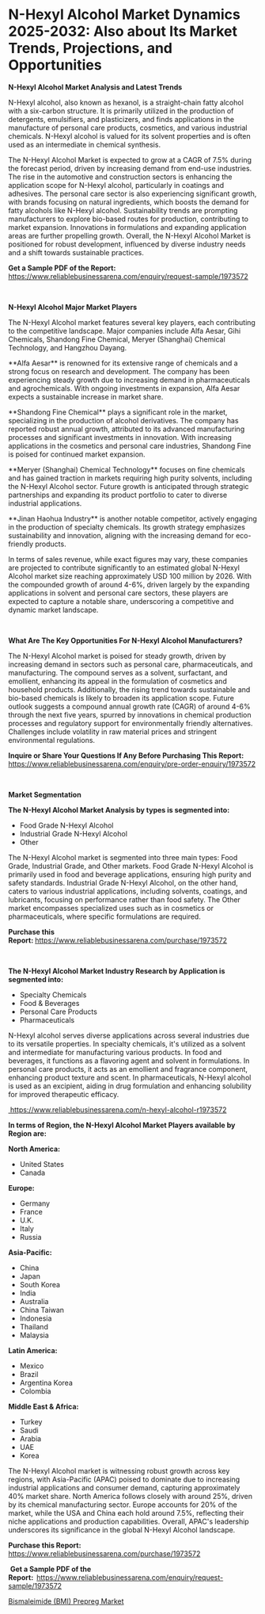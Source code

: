 <p><h1>N-Hexyl Alcohol Market Dynamics 2025-2032: Also about Its Market Trends, Projections, and Opportunities</h1></p><p><strong>N-Hexyl Alcohol Market Analysis and Latest Trends</strong></p>
<p><p>N-Hexyl alcohol, also known as hexanol, is a straight-chain fatty alcohol with a six-carbon structure. It is primarily utilized in the production of detergents, emulsifiers, and plasticizers, and finds applications in the manufacture of personal care products, cosmetics, and various industrial chemicals. N-Hexyl alcohol is valued for its solvent properties and is often used as an intermediate in chemical synthesis.</p><p>The N-Hexyl Alcohol Market is expected to grow at a CAGR of 7.5% during the forecast period, driven by increasing demand from end-use industries. The rise in the automotive and construction sectors is enhancing the application scope for N-Hexyl alcohol, particularly in coatings and adhesives. The personal care sector is also experiencing significant growth, with brands focusing on natural ingredients, which boosts the demand for fatty alcohols like N-Hexyl alcohol. Sustainability trends are prompting manufacturers to explore bio-based routes for production, contributing to market expansion. Innovations in formulations and expanding application areas are further propelling growth. Overall, the N-Hexyl Alcohol Market is positioned for robust development, influenced by diverse industry needs and a shift towards sustainable practices.</p></p>
<p><strong>Get a Sample PDF of the Report:&nbsp;</strong> <a href="https://www.reliablebusinessarena.com/enquiry/request-sample/1973572?utm_campaign=3218&utm_medium=2&utm_source=Github&utm_content=ia&utm_term=03042025&utm_id=n-hexyl-alcohol">https://www.reliablebusinessarena.com/enquiry/request-sample/1973572</a></p>
<p>&nbsp;</p>
<p><strong>N-Hexyl Alcohol Major Market Players</strong></p>
<p><p>The N-Hexyl Alcohol market features several key players, each contributing to the competitive landscape. Major companies include Alfa Aesar, Gihi Chemicals, Shandong Fine Chemical, Meryer (Shanghai) Chemical Technology, and Hangzhou Dayang.</p><p>**Alfa Aesar** is renowned for its extensive range of chemicals and a strong focus on research and development. The company has been experiencing steady growth due to increasing demand in pharmaceuticals and agrochemicals. With ongoing investments in expansion, Alfa Aesar expects a sustainable increase in market share.</p><p>**Shandong Fine Chemical** plays a significant role in the market, specializing in the production of alcohol derivatives. The company has reported robust annual growth, attributed to its advanced manufacturing processes and significant investments in innovation. With increasing applications in the cosmetics and personal care industries, Shandong Fine is poised for continued market expansion.</p><p>**Meryer (Shanghai) Chemical Technology** focuses on fine chemicals and has gained traction in markets requiring high purity solvents, including the N-Hexyl Alcohol sector. Future growth is anticipated through strategic partnerships and expanding its product portfolio to cater to diverse industrial applications.</p><p>**Jinan Haohua Industry** is another notable competitor, actively engaging in the production of specialty chemicals. Its growth strategy emphasizes sustainability and innovation, aligning with the increasing demand for eco-friendly products.</p><p>In terms of sales revenue, while exact figures may vary, these companies are projected to contribute significantly to an estimated global N-Hexyl Alcohol market size reaching approximately USD 100 million by 2026. With the compounded growth of around 4-6%, driven largely by the expanding applications in solvent and personal care sectors, these players are expected to capture a notable share, underscoring a competitive and dynamic market landscape.</p></p>
<p>&nbsp;</p>
<p><strong>What Are The Key Opportunities For N-Hexyl Alcohol Manufacturers?</strong></p>
<p><p>The N-Hexyl Alcohol market is poised for steady growth, driven by increasing demand in sectors such as personal care, pharmaceuticals, and manufacturing. The compound serves as a solvent, surfactant, and emollient, enhancing its appeal in the formulation of cosmetics and household products. Additionally, the rising trend towards sustainable and bio-based chemicals is likely to broaden its application scope. Future outlook suggests a compound annual growth rate (CAGR) of around 4-6% through the next five years, spurred by innovations in chemical production processes and regulatory support for environmentally friendly alternatives. Challenges include volatility in raw material prices and stringent environmental regulations.</p></p>
<p><strong>Inquire or Share Your Questions If Any Before Purchasing This Report:</strong> <a href="https://www.reliablebusinessarena.com/enquiry/pre-order-enquiry/1973572?utm_campaign=3218&utm_medium=2&utm_source=Github&utm_content=ia&utm_term=03042025&utm_id=n-hexyl-alcohol">https://www.reliablebusinessarena.com/enquiry/pre-order-enquiry/1973572</a></p>
<p>&nbsp;</p>
<p><strong>Market Segmentation</strong></p>
<p><strong>The N-Hexyl Alcohol Market Analysis by types is segmented into:</strong></p>
<p><ul><li>Food Grade N-Hexyl Alcohol</li><li>Industrial Grade N-Hexyl Alcohol</li><li>Other</li></ul></p>
<p><p>The N-Hexyl Alcohol market is segmented into three main types: Food Grade, Industrial Grade, and Other markets. Food Grade N-Hexyl Alcohol is primarily used in food and beverage applications, ensuring high purity and safety standards. Industrial Grade N-Hexyl Alcohol, on the other hand, caters to various industrial applications, including solvents, coatings, and lubricants, focusing on performance rather than food safety. The Other market encompasses specialized uses such as in cosmetics or pharmaceuticals, where specific formulations are required.</p></p>
<p><strong>Purchase this Report:&nbsp;</strong><a href="https://www.reliablebusinessarena.com/purchase/1973572?utm_campaign=3218&utm_medium=2&utm_source=Github&utm_content=ia&utm_term=03042025&utm_id=n-hexyl-alcohol">https://www.reliablebusinessarena.com/purchase/1973572</a></p>
<p>&nbsp;</p>
<p><strong>The N-Hexyl Alcohol Market Industry Research by Application is segmented into:</strong></p>
<p><ul><li>Specialty Chemicals</li><li>Food & Beverages</li><li>Personal Care Products</li><li>Pharmaceuticals</li></ul></p>
<p><p>N-Hexyl alcohol serves diverse applications across several industries due to its versatile properties. In specialty chemicals, it's utilized as a solvent and intermediate for manufacturing various products. In food and beverages, it functions as a flavoring agent and solvent in formulations. In personal care products, it acts as an emollient and fragrance component, enhancing product texture and scent. In pharmaceuticals, N-Hexyl alcohol is used as an excipient, aiding in drug formulation and enhancing solubility for improved therapeutic efficacy.</p></p>
<p><a href="https://www.reliablebusinessarena.com/n-hexyl-alcohol-r1973572?utm_campaign=3218&utm_medium=2&utm_source=Github&utm_content=ia&utm_term=03042025&utm_id=n-hexyl-alcohol">&nbsp;https://www.reliablebusinessarena.com/n-hexyl-alcohol-r1973572</a></p>
<p><strong>In terms of Region, the N-Hexyl Alcohol Market Players available by Region are:</strong></p>
<p>
    <p> <strong> North America: </strong>
        <ul>
            <li>United States</li>
            <li>Canada</li>
        </ul>
        </p> 
    <p> <strong> Europe: </strong>
        <ul>
            <li>Germany</li>
            <li>France</li>
            <li>U.K.</li>
            <li>Italy</li>
            <li>Russia</li>
        </ul>
        </p> 
    <p> <strong> Asia-Pacific: </strong>
        <ul>
            <li>China</li>
            <li>Japan</li>
            <li>South Korea</li>
            <li>India</li>
            <li>Australia</li>
            <li>China Taiwan</li>
            <li>Indonesia</li>
            <li>Thailand</li>
            <li>Malaysia</li>
        </ul>
        </p> 
    <p> <strong> Latin America: </strong>
        <ul>
            <li>Mexico</li>
            <li>Brazil</li>
            <li>Argentina Korea</li>
            <li>Colombia</li>
        </ul>
        </p> 
    <p> <strong> Middle East & Africa: </strong>
        <ul>
            <li>Turkey</li>
            <li>Saudi</li>
            <li>Arabia</li>
            <li>UAE</li>
            <li>Korea</li>
        </ul>
    </p>
    </p>
<p><p>The N-Hexyl Alcohol market is witnessing robust growth across key regions, with Asia-Pacific (APAC) poised to dominate due to increasing industrial applications and consumer demand, capturing approximately 40% market share. North America follows closely with around 25%, driven by its chemical manufacturing sector. Europe accounts for 20% of the market, while the USA and China each hold around 7.5%, reflecting their niche applications and production capabilities. Overall, APAC's leadership underscores its significance in the global N-Hexyl Alcohol landscape.</p></p>
<p><strong>Purchase this Report: </strong><a href="https://www.reliablebusinessarena.com/purchase/1973572?utm_campaign=3218&utm_medium=2&utm_source=Github&utm_content=ia&utm_term=03042025&utm_id=n-hexyl-alcohol">https://www.reliablebusinessarena.com/purchase/1973572</a></p>
<p>&nbsp;<strong>Get a Sample PDF of the Report:&nbsp;&nbsp;</strong><a href="https://www.reliablebusinessarena.com/enquiry/request-sample/1973572?utm_campaign=3218&utm_medium=2&utm_source=Github&utm_content=ia&utm_term=03042025&utm_id=n-hexyl-alcohol">https://www.reliablebusinessarena.com/enquiry/request-sample/1973572</a></p>
<p><strong></strong></p>
<p><p><a href="https://github.com/gackesaizaze/Market-Research-Report-List-1/blob/main/bismaleimide-bmi-prepreg-market.md?utm_campaign=3218&utm_medium=2&utm_source=Github&utm_content=ia&utm_term=03042025&utm_id=n-hexyl-alcohol">Bismaleimide (BMI) Prepreg Market</a></p></p>